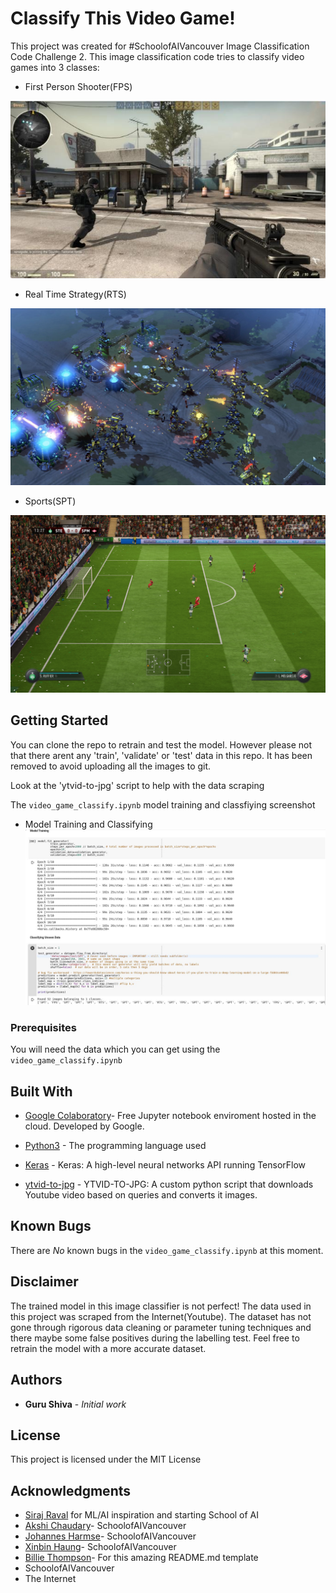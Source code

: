 # Classify This Video Game!


This project was created for #SchoolofAIVancouver Image Classification Code Challenge 2. This image classification code tries to classify video games into 3 classes:

* First Person Shooter(FPS)

![FPS](/images/fps.jpg "FPS")

* Real Time Strategy(RTS)

![RTS](/images/rts.jpg "RTS")


* Sports(SPT)

![SPT](/images/spt.jpg "SPT")




## Getting Started

You can clone the repo to retrain and test the model. However please not that there arent any 'train', 'validate' or 'test' data in this repo. It has been removed to avoid uploading all the images to git.

Look at the 'ytvid-to-jpg' script to help with the data scraping



The `video_game_classify.ipynb` model training and classfiying screenshot

* Model Training and Classifying
![modeltrain](/images/model_train.jpg "modeltrain") 

### Prerequisites

You will need the data which you can get using the `video_game_classify.ipynb`





## Built With

* [Google Colaboratory](https://collab.research.google,com)- Free Jupyter notebook enviroment hosted in the cloud. Developed by Google.
* [Python3](https://www.python.org/about/) - The programming language used
* [Keras](https://keras.io/) - Keras: A high-level neural networks API running TensorFlow

* [ytvid-to-jpg](https://github.com/GuruShiva/ytvid-to-jpg) - YTVID-TO-JPG: A custom python script that downloads Youtube video based on queries and converts it images.

## Known Bugs

There are *No* known bugs in the `video_game_classify.ipynb` at this moment.


## Disclaimer

The trained model in this image classifier is not perfect! The data used in this project was scraped from the Internet(Youtube). The dataset has not gone through rigorous data cleaning or parameter tuning techniques and there maybe some false positives during the labelling test. Feel free to retrain the model with a more accurate dataset.


## Authors

* **Guru Shiva** - *Initial work* 



## License

This project is licensed under the MIT License

## Acknowledgments

* [Siraj Raval](https://github.com/llSourcell) for ML/AI inspiration and starting School of AI
* [Akshi Chaudary](https://github.com/akshi8)- SchoolofAIVancouver
* [Johannes Harmse](https://github.com/johannesharmse)- SchoolofAIVancouver
* [Xinbin Haung](https://github.com/xinbinhuang)- SchoolofAIVancouver
* [Billie Thompson](https://github.com/PurpleBooth)- For this amazing README.md template
* SchoolofAIVancouver
* The Internet 